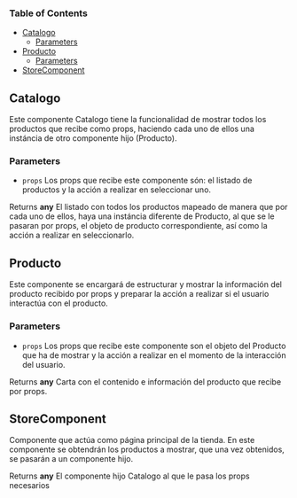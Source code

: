 <!-- Generated by documentation.js. Update this documentation by updating the source code. -->

### Table of Contents

*   [Catalogo][1]
    *   [Parameters][2]
*   [Producto][3]
    *   [Parameters][4]
*   [StoreComponent][5]

## Catalogo

Este componente Catalogo tiene la funcionalidad de mostrar todos los productos que recibe como props,
haciendo cada uno de ellos una instáncia de otro componente hijo (Producto).

### Parameters

*   `props`  Los props que recibe este componente són:
    el listado de productos y la acción a realizar en seleccionar uno.

Returns **any** El listado con todos los productos mapeado de manera que por cada uno de ellos,
haya una instáncia diferente de Producto, al que se le pasaran por props, el objeto de producto correspondiente,
así como la acción a realizar en seleccionarlo.

## Producto

Este componente se encargará de estructurar y mostrar la información del producto recibido por props y preparar la acción a realizar si el usuario interactúa con el producto.

### Parameters

*   `props`  Los props que recibe este componente son el objeto del Producto que ha de mostrar
    y la acción a realizar en el momento de la interacción del usuario.

Returns **any** Carta con el contenido e información del producto que recibe por props.

## StoreComponent

Componente que actúa como página principal de la tienda.
En este componente se obtendrán los productos a mostrar, que una vez obtenidos, se pasarán
a un componente hijo.

Returns **any** El componente hijo Catalogo al que le pasa los props necesarios

[1]: #catalogo

[2]: #parameters

[3]: #producto

[4]: #parameters-1

[5]: #storecomponent
